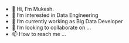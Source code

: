 - 👋 Hi, I’m Mukesh.
- 👀 I’m interested in Data Engineering
- 🌱 I’m currently working as Big Data Developer
- 💞️ I’m looking to collaborate on ...
- 📫 How to reach me ...

<!---
mk920684/mk920684 is a ✨ special ✨ repository because its `README.md` (this file) appears on your GitHub profile.
You can click the Preview link to take a look at your changes.
--->
